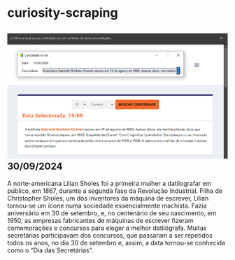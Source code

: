 # curiosity-scraping
![Budget](./execucao.png)
30/09/2024
-
A norte-americana Lilian Sholes foi a primeira mulher a datilografar em público, em 1867, durante a segunda fase da Revolução Industrial. Filha de Christopher Sholes, um dos inventores da máquina de escrever, Lilian tornou-se um ícone numa sociedade essencialmente machista. Fazia aniversário em 30 de setembro, e, no centenário de seu nascimento, em 1950, as empresas fabricantes de máquinas de escrever fizeram comemorações e concursos para eleger a melhor datilógrafa. Muitas secretárias participavam dos concursos, que passaram a ser repetidos todos os anos, no dia 30 de setembro e, assim, a data tornou-se conhecida como o “Dia das Secretárias”.
